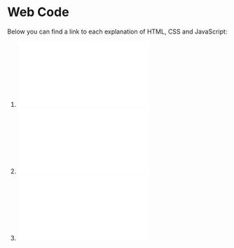 # Web Code

Below you can find a link to each explanation of HTML, CSS and JavaScript: 

1. ![Code explanation for HTML](../web/HTML.md)
2. ![Code explanation for CSS](../web/CSS.md)
3. ![Code explanation for JavaScript](../web/JavaScript.md)